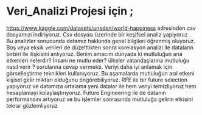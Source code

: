 # Veri_Analizi Projesi için ;
https://www.kaggle.com/datasets/unsdsn/world-happiness adresinden csv dosyamızı indiriyoruz.
Csv dosyası üzerinde bir keşifsel analiz yapıyoruz .
Bu analizler sonucunda datamız hakkında genel bilgileri öğrenmiş oluyoruz.
Boş veya eksik verileri de düzelttikten sonra korelasyon analizi ile dataların birbiri ile ilişkisini anlıyoruz.
Benim amacım dünyada ki mutluluğun ana etkenleri nelerdir? İnsanı ne mutlu eder? ülkeler vatandaşlarına mutluluğu nasıl verir ? sorularına cevap vermekti.
Veriyi daha iyi anlamak için görselleştirme teknikleri kullanıyoruz.
Bu aşamalarda mutluluğun asıl etkeni kişisel gelir miktarı olduğunu öngörebiliyoruz.
RFE ile bir future selection yapıyoruz ve datamıza ortalama yeni datalar ile hem veriyi temizliyoruz hem hesaplamayı kolaylaştırıyoruz.
Future Engineering ile de datanın performansını artıyoruz ve bu işlemler sonrasında mutluluğa gelirin etkisini tekrar gözlemliyoruz






